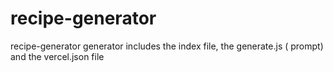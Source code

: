 # recipe-generator
recipe-generator generator includes the index file, the generate.js ( prompt)  and the vercel.json file
